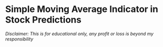 <h1>Simple Moving Average Indicator in Stock Predictions</h1>

*Disclaimer: This is for educational only, any profit or loss is beyond my responsibility*
